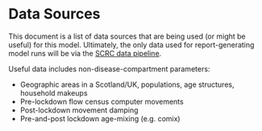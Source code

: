# Data Sources

This document is a list of data sources that are being used (or might be useful) for this model. Ultimately, the only data used for report-generating model runs will be via the [SCRC data pipeline](http://data.scrc.uk/).

Useful data includes non-disease-compartment parameters:
- Geographic areas in a Scotland/UK, populations, age structures, household makeups
- Pre-lockdown flow census computer movements
- Post-lockdown movement damping
- Pre-and-post lockdown age-mixing (e.g. comix)
